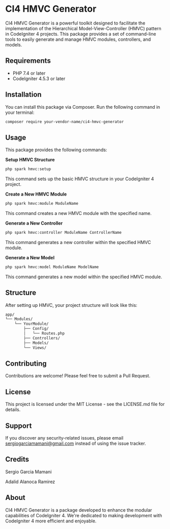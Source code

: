 # CI4 HMVC Generator

CI4 HMVC Generator is a powerful toolkit designed to facilitate the implementation of the Hierarchical Model-View-Controller (HMVC) pattern in CodeIgniter 4 projects. This package provides a set of command-line tools to easily generate and manage HMVC modules, controllers, and models.

## Requirements

- PHP 7.4 or later
- CodeIgniter 4.5.3 or later

## Installation

You can install this package via Composer. Run the following command in your terminal:

```bash
composer require your-vendor-name/ci4-hmvc-generator
```

## Usage
This package provides the following commands:

 **Setup HMVC Structure**

```bash
php spark hmvc:setup
```
This command sets up the basic HMVC structure in your CodeIgniter 4 project.

 **Create a New HMVC Module**
```bash
php spark hmvc:module ModuleName
```
This command creates a new HMVC module with the specified name.

 **Generate a New Controller**
```bash
php spark hmvc:controller ModuleName ControllerName
```
This command generates a new controller within the specified HMVC module.

 **Generate a New Model**
```bash
php spark hmvc:model ModuleName ModelName
```
This command generates a new model within the specified HMVC module.

## Structure
After setting up HMVC, your project structure will look like this:
```bash
app/
└── Modules/
    └── YourModule/
        ├── Config/
        │   └── Routes.php
        ├── Controllers/
        ├── Models/
        └── Views/
```
## Contributing
Contributions are welcome! Please feel free to submit a Pull Request.

## License
This project is licensed under the MIT License - see the LICENSE.md file for details.

## Support
If you discover any security-related issues, please email sergiogarciamamani@gmail.com instead of using the issue tracker.

## Credits

 Sergio Garcia Mamani
 
 Adalid Alanoca Ramirez

## About
CI4 HMVC Generator is a package developed to enhance the modular capabilities of CodeIgniter 4. We're dedicated to making development with CodeIgniter 4 more efficient and enjoyable.
